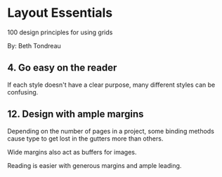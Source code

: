 # Layout Essentials

100 design principles for using grids

By: Beth Tondreau

## 4. Go easy on the reader

If each style doesn't have a clear purpose, many different styles can be confusing.

## 12. Design with ample margins

Depending on the number of pages in a project, some binding methods cause type to get lost in the gutters more than others.

Wide margins also act as buffers for images.

Reading is easier with generous margins and ample leading.
